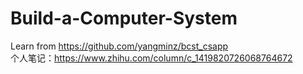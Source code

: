 # Build-a-Computer-System
Learn from https://github.com/yangminz/bcst_csapp \
个人笔记：https://www.zhihu.com/column/c_1419820726068764672
